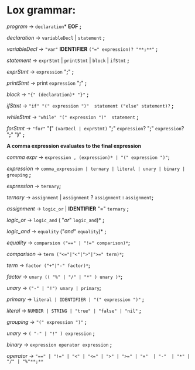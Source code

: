 # Lox grammar: 
 *program*          → `declaration`* **EOF** **;**
 
 *declaration*      → `variableDecl` | `statement` **;**
 
 *variableDecl*     → `"var"` **IDENTIFIER** `("=" expression)? "**;**"` **;**
 
 *statement*        → `exprStmt` | `printStmt` | `block` | `ifStmt` **;**
 
 *exprStmt*         → `expression` "**;**" **;**
 
 *printStmt*        → print `expression` "**;**" **;**
 
 *block*            → `"{" (declaration)* "}"` **;**
 
 *ifStmt*           → `"if" "(" expression ")"  statement ("else" statement)?` **;**

 *whileStmt*        → `"while" "(" expression ")"  statement` **;**

 *forStmt*          → `"for"` "**(**" `(varDecl | exprStmt)` "**;**" `expression`? "**;**" `expression`? "**;**" "**)**"  **;**

 
 **A comma expression evaluates to the final expression**
 
 *comma expr*  → `expression , (expression)* | "(" expression ")"`**;**

 *expression*     → `comma_expression
                   | ternary
                   | literal
                   | unary
                   | binary
                   | grouping` **;**


 *expression*  → `ternary`**;**
 
 *ternary*     → `assignment` | `assignment` ? `assignment` **:** `assignment`**;**
 
 *assignment*  → `logic_or` | **IDENTIFIER** "=" `ternary` **;**
 
 *logic_or*    → `logic_and` ( "*or*" `logic_and`)* **;**
 
 *logic_and*   → `equality` ("*and*" `equality`)* **;** 

 *equality*    → `comparsion ("==" | "!=" comparison)*`**;**

 *comparison*  → `term ("<="|"<"|">"|">=" term)*`**;**

 *term*        → `factor ("+"|"-" factor)*`**;**

 *factor*      → `unary (( "%" | "/" | "*" ) unary )*`**;**

 *unary*       → `("-" | "!") unary | primary`**;**

 *primary*     → `literal | IDENTIFIER | "(" expression ")"` **;**
 
 *literal*        → `NUMBER | STRING | "true" | "false" | "nil"` **;**

 *grouping*       → `"(" expression ")"` **;**

 *unary*          → `( "-" | "!" ) expression` **;**

 *binary*         → `expression operator expression` **;**

 *operator*       → `"==" | "!=" | "<" | "<=" | ">" | ">="
                  | "+"  | "-"  | "*" | "/" | "%"**;**`
